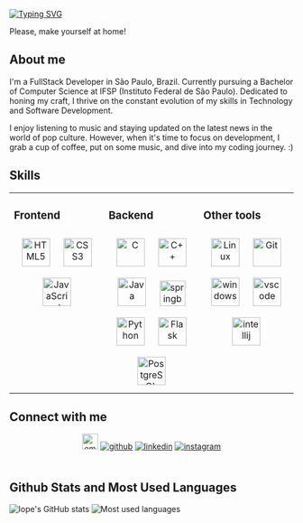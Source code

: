 [![Typing SVG](https://readme-typing-svg.demolab.com?font=Fira+Code&weight=900&size=32&pause=1000&color=000080&center=falso&vCenter=falso&repeat=verdadeiro&random=falso&width=661&lines=Hey+there!+My+name+is+Gabriel+Iope.%F0%9F%91%A8%E2%80%8D%F0%9F%92%BB)](https://git.io/typing-svg)

Please, make yourself at home!

## About me
I'm a FullStack Developer in São Paulo, Brazil. Currently pursuing a Bachelor of Computer Science at IFSP (Instituto Federal de São Paulo). Dedicated to honing my craft, I thrive on the constant evolution of my skills in Technology and Software Development.

I enjoy listening to music and staying updated on the latest news in the world of pop culture. However, when it's time to focus on development, I grab a cup of coffee, put on some music, and dive into my coding journey.  :)

## Skills
<table><tr><td valign="top" width="33%">

### Frontend  
<div align="center">  
<a href="https://en.wikipedia.org/wiki/HTML5" target="_blank"><img style="margin: 10px" src="https://profilinator.rishav.dev/skills-assets/html5-original-wordmark.svg" alt="HTML5" height="50" /></a>  
<a href="https://www.w3schools.com/css/" target="_blank"><img style="margin: 10px" src="https://profilinator.rishav.dev/skills-assets/css3-original-wordmark.svg" alt="CSS3" height="50" /></a>  
<a href="https://www.javascript.com/" target="_blank"><img style="margin: 10px" src="https://profilinator.rishav.dev/skills-assets/javascript-original.svg" alt="JavaScript" height="50" /></a>  
</div></td>

<td valign="top" width="33%">

### Backend  
<div align="center">  
<a href="https://www.cprogramming.com/" target="_blank"><img style="margin: 10px" src="https://profilinator.rishav.dev/skills-assets/c-original.svg" alt="C" height="50" /></a>  
<a href="https://www.cplusplus.com/" target="_blank"><img style="margin: 10px" src="https://profilinator.rishav.dev/skills-assets/cplusplus-original.svg" alt="C++" height="50" /></a>  
<a href="https://www.java.com/" target="_blank"><img style="margin: 10px" src="https://profilinator.rishav.dev/skills-assets/java-original-wordmark.svg" alt="Java" height="50" /></a>  
<img style="margin: 10px" src="https://profilinator.rishav.dev/skills-assets/springio-icon.svg" alt="springboot" height="45" /> 
<a href="https://www.python.org/" target="_blank"><img style="margin: 10px" src="https://profilinator.rishav.dev/skills-assets/python-original.svg" alt="Python" height="50" /></a>  
<a href="https://flask.palletsprojects.com/" target="_blank"><img style="margin: 10px" src="https://profilinator.rishav.dev/skills-assets/flask.png" alt="Flask" height="50" /></a>  
<a href="https://www.postgresql.org/" target="_blank"><img style="margin: 10px" src="https://profilinator.rishav.dev/skills-assets/postgresql-original-wordmark.svg" alt="PostgreSQL" height="50" /></a>  
</div></td>

<td valign="top" width="33%">

### Other tools  
<div align="center">  
<img style="margin: 10px" src="https://profilinator.rishav.dev/skills-assets/linux-original.svg" alt="Linux" height="50" />  
<img style="margin: 10px" src="https://profilinator.rishav.dev/skills-assets/git-scm-icon.svg" alt="Git" height="50" />  
<img style="margin: 10px" src="https://upload.wikimedia.org/wikipedia/commons/4/48/Windows_logo_-_2012_%28dark_blue%29.svg" alt="windows" height="50"/>
<img style="margin: 10px" src="https://upload.wikimedia.org/wikipedia/commons/9/9a/Visual_Studio_Code_1.35_icon.svg" alt="vscode" height="50" /> 
<img style="margin: 10px" src="https://upload.wikimedia.org/wikipedia/commons/9/9c/IntelliJ_IDEA_Icon.svg" alt="intellij" height="50" /> 
</td></tr></table>  

## Connect with me  
<div align="center">
<!-- <a href="https://iopebiel.github.io/" target="_blank">
    <img src=https://img.shields.io/badge/Portfolio-red.svg?style=for-the-badge&logo=firefox&logoColor=white alt=portfolio style="margin-bottom: 5px;" /></a> -->
    <a href="https://docs.google.com/gview?url=https://github.com/iopebiel/Curriculum-vitae/raw/main/CV%20Gabriel%20Iope%20EN.pdf&embedded=true" target="_blank">
  <img src=https://img.shields.io/badge/-Curriculum%20Vitæ-orange alt=email style="height: 28px;" /></a>  
  <a href="https://github.com/iopebiel" target="_blank">
    <img src=https://img.shields.io/badge/github-%2324292e.svg?&style=for-the-badge&logo=github&logoColor=white alt=github style="margin-bottom: 5px;" /></a>
  <a href="https://linkedin.com/in/gabrieliope" target="_blank">
    <img src=https://img.shields.io/badge/linkedin-%231E77B5.svg?&style=for-the-badge&logo=linkedin&logoColor=white alt=linkedin style="margin-bottom: 5px;" /></a>
  <a href="https://instagram.com/iopebiel" target="_blank">
    <img src=https://img.shields.io/badge/instagram-%23000000.svg?&style=for-the-badge&logo=instagram&logoColor=white alt=instagram style="margin-bottom: 5px;" /></a>  
</div>
<br/>  

## Github Stats and Most Used Languages
![Iope's GitHub stats](https://github-readme-stats-sigma-five.vercel.app/api/?username=iopebiel&show_icons=true&title_color=fff&icon_color=79ff97&text_color=9f9f9f&bg_color=151515)
![Most used languages](https://github-readme-stats.vercel.app/api/top-langs/?username=iopebiel&layout=compact&langs_count=7&theme=dark)
